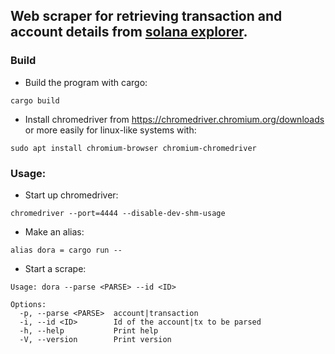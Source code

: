 ## Web scraper for retrieving transaction and account details from [solana explorer](https://explorer.solana.com).

### Build
* Build the program with cargo:
```
cargo build
```
* Install chromedriver from https://chromedriver.chromium.org/downloads  
or more easily for linux-like systems with:
```
sudo apt install chromium-browser chromium-chromedriver
```

### Usage:
* Start up chromedriver:
```
chromedriver --port=4444 --disable-dev-shm-usage
```
* Make an alias:
```
alias dora = cargo run --
```
* Start a scrape:
```
Usage: dora --parse <PARSE> --id <ID>

Options:
  -p, --parse <PARSE>  account|transaction
  -i, --id <ID>        Id of the account|tx to be parsed
  -h, --help           Print help
  -V, --version        Print version

```


